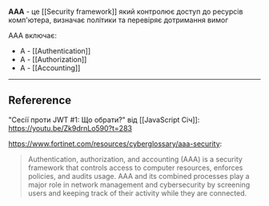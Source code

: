 **AAA** - це [[Security framework]] який контролює доступ до ресурсів комп'ютера, визначає політики та перевіряє дотримання вимог

AAA включає:
- A - [[Authentication]]
- A - [[Authorization]]
- A - [[Accounting]]

---

## Refererence

"Сесії проти JWT #1: Що обрати?" від [[JavaScript Січ]]: https://youtu.be/Zk9drnLo590?t=283

https://www.fortinet.com/resources/cyberglossary/aaa-security:

> Authentication, authorization, and accounting (AAA) is a security framework that controls access to computer resources, enforces policies, and audits usage. AAA and its combined processes play a major role in network management and cybersecurity by screening users and keeping track of their activity while they are connected.


